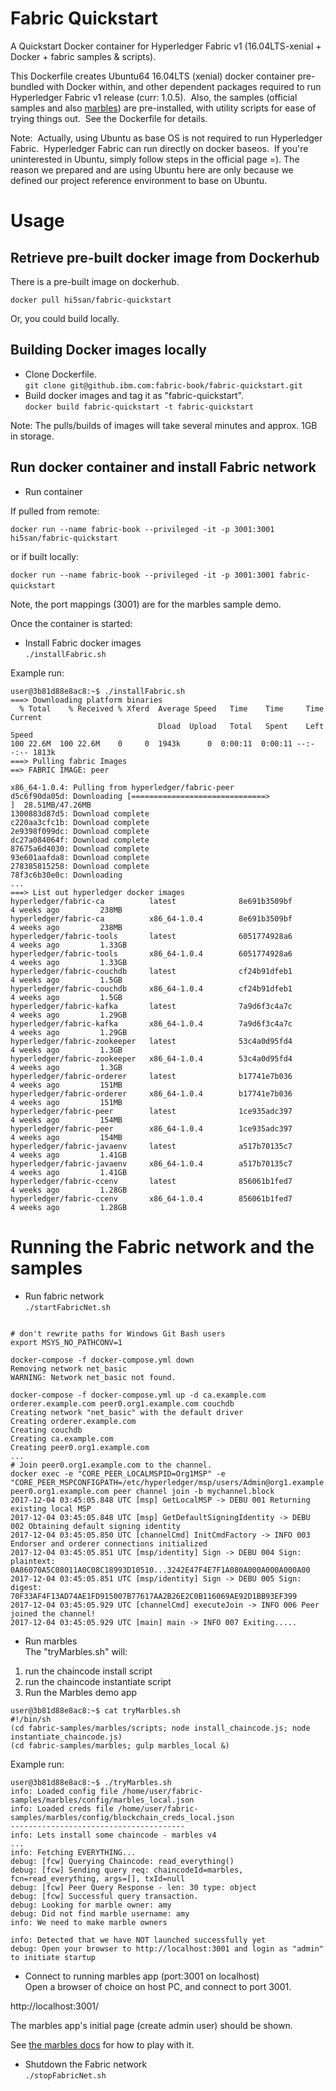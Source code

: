 # Fabric Quickstart
A Quickstart Docker container for Hyperledger Fabric v1 (16.04LTS-xenial + Docker + fabric samples &amp; scripts).

This Dockerfile creates Ubuntu64 16.04LTS (xenial) docker container pre-bundled with Docker within, and other dependent packages required to run Hyperledger Fabric v1 release (curr: 1.0.5).  Also, the samples (official samples and also [marbles](https://github.com/IBM-Blockchain/marbles#use-marbles)) are pre-installed, with utility scripts for ease of trying things out.  See the Dockerfile for details.

Note:  Actually, using Ubuntu as base OS is not required to run Hyperledger Fabric.  Hyperledger Fabric can run directly on docker baseos.  If you're uninterested in Ubuntu, simply follow steps in the official page =).  The reason we prepared and are using Ubuntu here are only because we defined our project reference environment to base on Ubuntu.

# Usage
## Retrieve pre-built docker image from Dockerhub
There is a pre-built image on dockerhub.

`docker pull hi5san/fabric-quickstart`

Or, you could build locally.
## Building Docker images locally
* Clone Dockerfile.  
`git clone git@github.ibm.com:fabric-book/fabric-quickstart.git`
* Build docker images and tag it as "fabric-quickstart".  
`docker build fabric-quickstart -t fabric-quickstart`

Note: The pulls/builds of images will take several minutes and approx. 1GB in storage.

## Run docker container and install Fabric network
* Run container

If pulled from remote:  

`docker run --name fabric-book --privileged -it -p 3001:3001 hi5san/fabric-quickstart` 

or if built locally:

`docker run --name fabric-book --privileged -it -p 3001:3001 fabric-quickstart`  

Note, the port mappings (3001) are for the marbles sample demo.

Once the container is started:  
* Install Fabric docker images  
`./installFabric.sh`

Example run:  
```
user@3b81d88e8ac8:~$ ./installFabric.sh 
===> Downloading platform binaries
  % Total    % Received % Xferd  Average Speed   Time    Time     Time  Current
                                 Dload  Upload   Total   Spent    Left  Speed
100 22.6M  100 22.6M    0     0  1943k      0  0:00:11  0:00:11 --:--:-- 1813k
===> Pulling fabric Images
==> FABRIC IMAGE: peer

x86_64-1.0.4: Pulling from hyperledger/fabric-peer
d5c6f90da05d: Downloading [==============================>                    ]  28.51MB/47.26MB
1300883d87d5: Download complete 
c220aa3cfc1b: Download complete 
2e9398f099dc: Download complete 
dc27a084064f: Download complete 
87675a6d4030: Download complete 
93e601aafda8: Download complete 
278385815258: Download complete 
78f3c6b30e0c: Downloading
...
===> List out hyperledger docker images
hyperledger/fabric-ca          latest              8e691b3509bf        4 weeks ago         238MB
hyperledger/fabric-ca          x86_64-1.0.4        8e691b3509bf        4 weeks ago         238MB
hyperledger/fabric-tools       latest              6051774928a6        4 weeks ago         1.33GB
hyperledger/fabric-tools       x86_64-1.0.4        6051774928a6        4 weeks ago         1.33GB
hyperledger/fabric-couchdb     latest              cf24b91dfeb1        4 weeks ago         1.5GB
hyperledger/fabric-couchdb     x86_64-1.0.4        cf24b91dfeb1        4 weeks ago         1.5GB
hyperledger/fabric-kafka       latest              7a9d6f3c4a7c        4 weeks ago         1.29GB
hyperledger/fabric-kafka       x86_64-1.0.4        7a9d6f3c4a7c        4 weeks ago         1.29GB
hyperledger/fabric-zookeeper   latest              53c4a0d95fd4        4 weeks ago         1.3GB
hyperledger/fabric-zookeeper   x86_64-1.0.4        53c4a0d95fd4        4 weeks ago         1.3GB
hyperledger/fabric-orderer     latest              b17741e7b036        4 weeks ago         151MB
hyperledger/fabric-orderer     x86_64-1.0.4        b17741e7b036        4 weeks ago         151MB
hyperledger/fabric-peer        latest              1ce935adc397        4 weeks ago         154MB
hyperledger/fabric-peer        x86_64-1.0.4        1ce935adc397        4 weeks ago         154MB
hyperledger/fabric-javaenv     latest              a517b70135c7        4 weeks ago         1.41GB
hyperledger/fabric-javaenv     x86_64-1.0.4        a517b70135c7        4 weeks ago         1.41GB
hyperledger/fabric-ccenv       latest              856061b1fed7        4 weeks ago         1.28GB
hyperledger/fabric-ccenv       x86_64-1.0.4        856061b1fed7        4 weeks ago         1.28GB
```

# Running the Fabric network and the samples 
* Run fabric network  
`./startFabricNet.sh`

```

# don't rewrite paths for Windows Git Bash users
export MSYS_NO_PATHCONV=1

docker-compose -f docker-compose.yml down
Removing network net_basic
WARNING: Network net_basic not found.

docker-compose -f docker-compose.yml up -d ca.example.com orderer.example.com peer0.org1.example.com couchdb
Creating network "net_basic" with the default driver
Creating orderer.example.com
Creating couchdb
Creating ca.example.com
Creating peer0.org1.example.com
...
# Join peer0.org1.example.com to the channel.
docker exec -e "CORE_PEER_LOCALMSPID=Org1MSP" -e "CORE_PEER_MSPCONFIGPATH=/etc/hyperledger/msp/users/Admin@org1.example.com/msp" peer0.org1.example.com peer channel join -b mychannel.block
2017-12-04 03:45:05.848 UTC [msp] GetLocalMSP -> DEBU 001 Returning existing local MSP
2017-12-04 03:45:05.848 UTC [msp] GetDefaultSigningIdentity -> DEBU 002 Obtaining default signing identity
2017-12-04 03:45:05.850 UTC [channelCmd] InitCmdFactory -> INFO 003 Endorser and orderer connections initialized
2017-12-04 03:45:05.851 UTC [msp/identity] Sign -> DEBU 004 Sign: plaintext: 0A86070A5C08011A0C08C18993D10510...3242E47F4E7F1A080A000A000A000A00 
2017-12-04 03:45:05.851 UTC [msp/identity] Sign -> DEBU 005 Sign: digest: 70F33AF4F13AD74AE1FD915007B77617AA2B26E2C0B116069AE92D1BB93EF399 
2017-12-04 03:45:05.929 UTC [channelCmd] executeJoin -> INFO 006 Peer joined the channel!
2017-12-04 03:45:05.929 UTC [main] main -> INFO 007 Exiting.....
```

* Run marbles  
The "tryMarbles.sh" will:   
1. run the chaincode install script   
2. run the chaincode instantiate script  
3. Run the Marbles demo app  

```
user@3b81d88e8ac8:~$ cat tryMarbles.sh 
#!/bin/sh
(cd fabric-samples/marbles/scripts; node install_chaincode.js; node instantiate_chaincode.js)
(cd fabric-samples/marbles; gulp marbles_local &)
```

Example run:  
```
user@3b81d88e8ac8:~$ ./tryMarbles.sh 
info: Loaded config file /home/user/fabric-samples/marbles/config/marbles_local.json
info: Loaded creds file /home/user/fabric-samples/marbles/config/blockchain_creds_local.json
---------------------------------------
info: Lets install some chaincode - marbles v4
...
info: Fetching EVERYTHING...
debug: [fcw] Querying Chaincode: read_everything()
debug: [fcw] Sending query req: chaincodeId=marbles, fcn=read_everything, args=[], txId=null
debug: [fcw] Peer Query Response - len: 30 type: object
debug: [fcw] Successful query transaction.
debug: Looking for marble owner: amy
debug: Did not find marble username: amy
info: We need to make marble owners

info: Detected that we have NOT launched successfully yet
debug: Open your browser to http://localhost:3001 and login as "admin" to initiate startup

```

* Connect to running marbles app (port:3001 on localhost)  
Open a browser of choice on host PC, and connect to port 3001.

http://localhost:3001/

The marbles app's initial page (create admin user) should be shown.

See [the marbles docs](https://github.com/IBM-Blockchain/marbles#use-marbles) for how to play with it.


* Shutdown the Fabric network  
`./stopFabricNet.sh`





